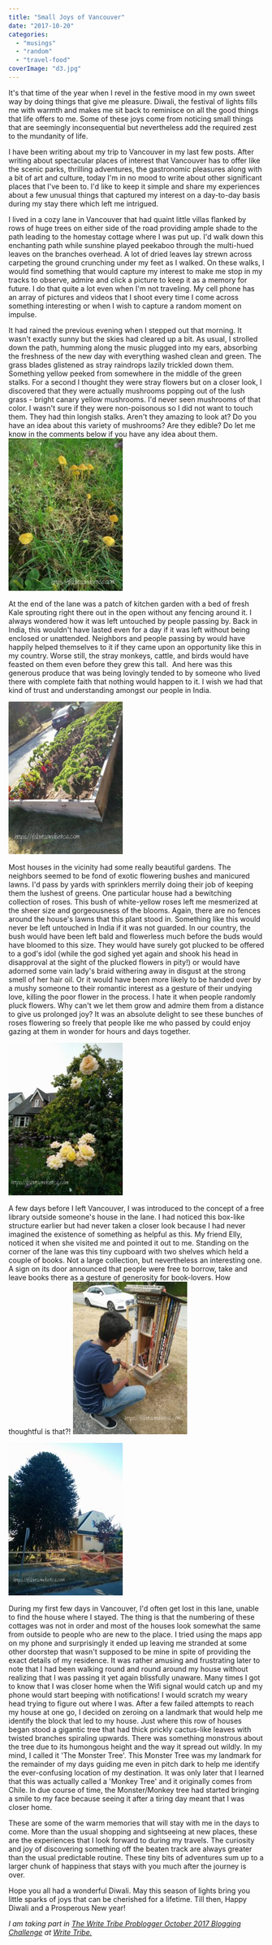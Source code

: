```yaml
---
title: "Small Joys of Vancouver"
date: "2017-10-20"
categories: 
  - "musings"
  - "random"
  - "travel-food"
coverImage: "d3.jpg"
---
```


It's that time of the year when I revel in the festive mood in my own sweet way by doing things that give me pleasure. Diwali, the festival of lights fills me with warmth and makes me sit back to reminisce on all the good things that life offers to me. Some of these joys come from noticing small things that are seemingly inconsequential but nevertheless add the required zest to the mundanity of life.

I have been writing about my trip to Vancouver in my last few posts. After writing about spectacular places of interest that Vancouver has to offer like the scenic parks, thrilling adventures, the gastronomic pleasures along with a bit of art and culture, today I'm in no mood to write about other significant places that I've been to. I'd like to keep it simple and share my experiences about a few unusual things that captured my interest on a day-to-day basis during my stay there which left me intrigued.

I lived in a cozy lane in Vancouver that had quaint little villas flanked by rows of huge trees on either side of the road providing ample shade to the path leading to the homestay cottage where I was put up. I'd walk down this enchanting path while sunshine played peekaboo through the multi-hued leaves on the branches overhead. A lot of dried leaves lay strewn across carpeting the ground crunching under my feet as I walked. On these walks, I would find something that would capture my interest to make me stop in my tracks to observe, admire and click a picture to keep it as a memory for future. I do that quite a lot even when I'm not traveling. My cell phone has an array of pictures and videos that I shoot every time I come across something interesting or when I wish to capture a random moment on impulse.

It had rained the previous evening when I stepped out that morning. It wasn't exactly sunny but the skies had cleared up a bit. As usual, I strolled down the path, humming along the music plugged into my ears, absorbing the freshness of the new day with everything washed clean and green. The grass blades glistened as stray raindrops lazily trickled down them. Something yellow peeked from somewhere in the middle of the green stalks. For a second I thought they were stray flowers but on a closer look, I discovered that they were actually mushrooms popping out of the lush grass - bright canary yellow mushrooms. I'd never seen mushrooms of that color. I wasn't sure if they were non-poisonous so I did not want to touch them. They had thin longish stalks. Aren't they amazing to look at? Do you have an idea about this variety of mushrooms? Are they edible? Do let me know in the comments below if you have any idea about them. [![](images/d1-225x300.jpg)](http://ifsbutsandsetcs.com/wp-content/uploads/2017/10/d1.jpg)

At the end of the lane was a patch of kitchen garden with a bed of fresh Kale sprouting right there out in the open without any fencing around it. I always wondered how it was left untouched by people passing by. Back in India, this wouldn't have lasted even for a day if it was left without being enclosed or unattended. Neighbors and people passing by would have happily helped themselves to it if they came upon an opportunity like this in my country. Worse still, the stray monkeys, cattle, and birds would have feasted on them even before they grew this tall.  And here was this generous produce that was being lovingly tended to by someone who lived there with complete faith that nothing would happen to it. I wish we had that kind of trust and understanding amongst our people in India.

[![](images/d2-225x300.jpg)](http://ifsbutsandsetcs.com/wp-content/uploads/2017/10/d2.jpg)

Most houses in the vicinity had some really beautiful gardens. The neighbors seemed to be fond of exotic flowering bushes and manicured lawns. I'd pass by yards with sprinklers merrily doing their job of keeping them the lushest of greens. One particular house had a bewitching collection of roses. This bush of white-yellow roses left me mesmerized at the sheer size and gorgeousness of the blooms. Again, there are no fences around the house's lawns that this plant stood in. Something like this would never be left untouched in India if it was not guarded. In our country, the bush would have been left bald and flowerless much before the buds would have bloomed to this size. They would have surely got plucked to be offered to a god's idol (while the god sighed yet again and shook his head in disapproval at the sight of the plucked flowers in pity!) or would have adorned some vain lady's braid withering away in disgust at the strong smell of her hair oil. Or it would have been more likely to be handed over by a mushy someone to their romantic interest as a gesture of their undying love, killing the poor flower in the process. I hate it when people randomly pluck flowers. Why can't we let them grow and admire them from a distance to give us prolonged joy? It was an absolute delight to see these bunches of roses flowering so freely that people like me who passed by could enjoy gazing at them in wonder for hours and days together.

[![](images/d3-225x300.jpg)](http://ifsbutsandsetcs.com/wp-content/uploads/2017/10/d3.jpg)

A few days before I left Vancouver, I was introduced to the concept of a free library outside someone's house in the lane. I had noticed this box-like structure earlier but had never taken a closer look because I had never imagined the existence of something as helpful as this. My friend Elly, noticed it when she visited me and pointed it out to me. Standing on the corner of the lane was this tiny cupboard with two shelves which held a couple of books. Not a large collection, but nevertheless an interesting one. A sign on its door announced that people were free to borrow, take and leave books there as a gesture of generosity for book-lovers. How thoughtful is that?! [![](images/CYMERA_20171018_183132-225x300.jpg)](http://ifsbutsandsetcs.com/wp-content/uploads/2017/10/CYMERA_20171018_183132.jpg)

[![](images/d4-225x300.jpg)](http://ifsbutsandsetcs.com/wp-content/uploads/2017/10/d4.jpg)

During my first few days in Vancouver, I'd often get lost in this lane, unable to find the house where I stayed. The thing is that the numbering of these cottages was not in order and most of the houses look somewhat the same from outside to people who are new to the place. I tried using the maps app on my phone and surprisingly it ended up leaving me stranded at some other doorstep that wasn't supposed to be mine in spite of providing the exact details of my residence. It was rather amusing and frustrating later to note that I had been walking round and round around my house without realizing that I was passing it yet again blissfully unaware. Many times I got to know that I was closer home when the Wifi signal would catch up and my phone would start beeping with notifications! I would scratch my weary head trying to figure out where I was. After a few failed attempts to reach my house at one go, I decided on zeroing on a landmark that would help me identify the block that led to my house. Just where this row of houses began stood a gigantic tree that had thick prickly cactus-like leaves with twisted branches spiraling upwards. There was something monstrous about the tree due to its humongous height and the way it spread out wildly. In my mind, I called it 'The Monster Tree'. This Monster Tree was my landmark for the remainder of my days guiding me even in pitch dark to help me identify the ever-confusing location of my destination. It was only later that I learned that this was actually called a 'Monkey Tree' and it originally comes from Chile. In due course of time, the Monster/Monkey tree had started bringing a smile to my face because seeing it after a tiring day meant that I was closer home.

These are some of the warm memories that will stay with me in the days to come. More than the usual shopping and sightseeing at new places, these are the experiences that I look forward to during my travels. The curiosity and joy of discovering something off the beaten track are always greater than the usual predictable routine. These tiny bits of adventures sum up to a larger chunk of happiness that stays with you much after the journey is over.

Hope you all had a wonderful Diwali. May this season of lights bring you little sparks of joys that can be cherished for a lifetime. Till then, Happy Diwali and a Prosperous New year!

_I am taking part in [The Write Tribe Problogger October 2017 Blogging Challenge](http://writetribe.com/write-tribe-problogger-october-2017-challenge/) at [Write Tribe.](http://writetribe.com/)_
